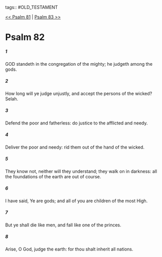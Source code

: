 tags:: #OLD_TESTAMENT

[<< Psalm 81](OLD_TESTAMENT/19_Psalms/Psalm_81.md) | [Psalm 83 >>](OLD_TESTAMENT/19_Psalms/Psalm_83.md)

# Psalm 82

##### 1

GOD standeth in the congregation of the mighty; he judgeth among the gods.

##### 2

How long will ye judge unjustly, and accept the persons of the wicked? Selah.

##### 3

Defend the poor and fatherless: do justice to the afflicted and needy.

##### 4

Deliver the poor and needy: rid them out of the hand of the wicked.

##### 5

They know not, neither will they understand; they walk on in darkness: all the foundations of the earth are out of course.

##### 6

I have said, Ye are gods; and all of you are children of the most High.

##### 7

But ye shall die like men, and fall like one of the princes.

##### 8

Arise, O God, judge the earth: for thou shalt inherit all nations.

